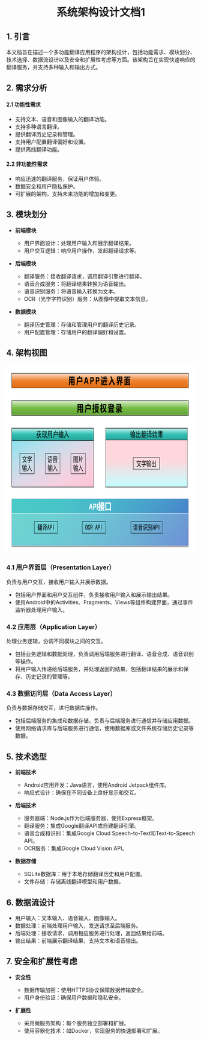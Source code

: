 <h1 align="center">系统架构设计文档1</h1>

## 1. 引言
本文档旨在描述一个多功能翻译应用程序的架构设计，包括功能需求、模块划分、技术选择、数据流设计以及安全和扩展性考虑等方面。该架构旨在实现快速响应的翻译服务，并支持多种输入和输出方式。

## 2. 需求分析
#### 2.1 功能性需求
- 支持文本、语音和图像输入的翻译功能。
- 支持多种语言翻译。
- 提供翻译历史记录和管理。
- 支持用户配置翻译偏好和设置。
- 提供离线翻译功能。

#### 2.2 非功能性需求
- 响应迅速的翻译服务，保证用户体验。
- 数据安全和用户隐私保护。
- 可扩展的架构，支持未来功能的增加和变更。

## 3.  模块划分
- **前端模块**
  - 用户界面设计：处理用户输入和展示翻译结果。
  - 用户交互逻辑：响应用户操作，发起翻译请求等。

- **后端模块**
  - 翻译服务：接收翻译请求，调用翻译引擎进行翻译。
  - 语音合成服务：将翻译结果转换为语音输出。
  - 语音识别服务：将语音输入转换为文本。
  - OCR（光学字符识别）服务：从图像中提取文本信息。

- **数据模块**
  - 翻译历史管理：存储和管理用户的翻译历史记录。
  - 用户配置管理：存储用户的翻译偏好和设置。

## 4. 架构视图

<div align=center> <img src="/pics/Arc.png" width="800" height="500">

  
<div align=left>
  
### 4.1 用户界面层（Presentation Layer）
  负责与用户交互，接收用户输入并展示数据。
- 包括用户界面和用户交互组件，负责接收用户输入和展示输出结果。
- 使用Android中的Activities、Fragments、Views等组件构建界面，通过事件监听器处理用户输入。

### 4.2 应用层（Application Layer）
 处理业务逻辑，协调不同模块之间的交互。
- 包括业务逻辑和数据处理，负责调用后端服务进行翻译、语音合成、语音识别等操作。
- 将用户输入传递给后端服务，并处理返回的结果，包括翻译结果的展示和保存、历史记录的管理等。

### 4.3 数据访问层（Data Access Layer）
负责与数据存储交互，进行数据库操作。

- 包括后端服务的集成和数据存储，负责与后端服务进行通信并存储应用数据。
- 使用网络请求库与后端服务进行通信，使用数据库或文件系统存储历史记录等数据。


## 5. 技术选型
- **前端技术**
  - Android应用开发：Java语言，使用Android Jetpack组件库。
  - 响应式设计：确保在不同设备上良好显示和交互。
  
- **后端技术**
  - 服务器端：Node.js作为后端服务器，使用Express框架。
  - 翻译服务：集成Google翻译API或自建翻译引擎。
  - 语音合成和识别：集成Google Cloud Speech-to-Text和Text-to-Speech API。
  - OCR服务：集成Google Cloud Vision API。

- **数据存储**
  - SQLite数据库：用于本地存储翻译历史和用户配置。
  - 文件存储：存储离线翻译模型和用户数据。

## 6. 数据流设计
- 用户输入：文本输入、语音输入、图像输入。
- 数据处理：前端处理用户输入，发送请求至后端服务。
- 后端处理：接收请求，调用相应服务进行处理，返回结果给前端。
- 输出结果：前端展示翻译结果，支持文本和语音输出。

## 7. 安全和扩展性考虑
- **安全性**
  - 数据传输加密：使用HTTPS协议保障数据传输安全。
  - 用户身份验证：确保用户数据和隐私安全。

- **扩展性**
  - 采用微服务架构：每个服务独立部署和扩展。
  - 使用容器化技术：如Docker，实现服务的快速部署和扩展。



